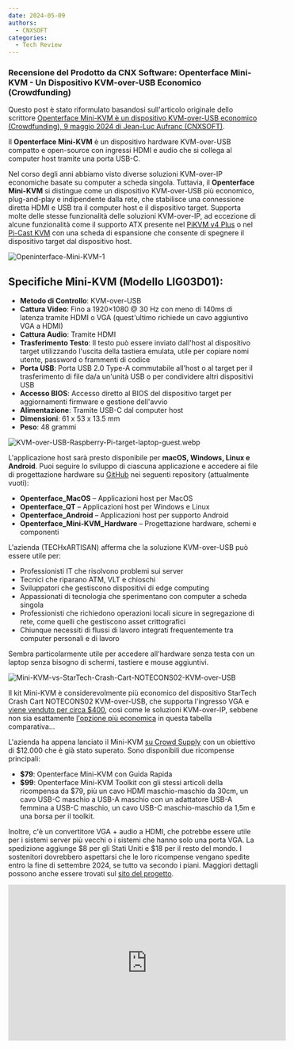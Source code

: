 ```yaml
---
date: 2024-05-09
authors:
  - CNXSOFT
categories:
  - Tech Review
---
```


### Recensione del Prodotto da CNX Software: Openterface Mini-KVM - Un Dispositivo KVM-over-USB Economico (Crowdfunding)

Questo post è stato riformulato basandosi sull'articolo originale dello scrittore [Openterface Mini-KVM è un dispositivo KVM-over-USB economico (Crowdfunding), 9 maggio 2024 di Jean-Luc Aufranc (CNXSOFT)](https://www.cnx-software.com/2024/05/09/openterface-mini-kvm-affordable-kvm-over-usb-device/).

<!-- more -->

Il **Openterface Mini-KVM** è un dispositivo hardware KVM-over-USB compatto e open-source con ingressi HDMI e audio che si collega al computer host tramite una porta USB-C.

Nel corso degli anni abbiamo visto diverse soluzioni KVM-over-IP economiche basate su computer a scheda singola. Tuttavia, il **Openterface Mini-KVM** si distingue come un dispositivo KVM-over-USB più economico, plug-and-play e indipendente dalla rete, che stabilisce una connessione diretta HDMI e USB tra il computer host e il dispositivo target. Supporta molte delle stesse funzionalità delle soluzioni KVM-over-IP, ad eccezione di alcune funzionalità come il supporto ATX presente nel [PiKVM v4 Plus](https://docs.pikvm.org/v4/) o nel [Pi-Cast KVM](https://www.cnx-software.com/2023/12/24/pi-cast-portable-kvm-switch-raspberry-pi-cm4/) con una scheda di espansione che consente di spegnere il dispositivo target dal dispositivo host.

![Openinterface-Mini-KVM-1](https://www.cnx-software.com/wp-content/uploads/2024/05/Openinterface-Mini-KVM-1.jpg)

## Specifiche Mini-KVM (Modello LIG03D01):
- **Metodo di Controllo**: KVM-over-USB
- **Cattura Video**: Fino a 1920×1080 @ 30 Hz con meno di 140ms di latenza tramite HDMI o VGA (quest'ultimo richiede un cavo aggiuntivo VGA a HDMI)
- **Cattura Audio**: Tramite HDMI
- **Trasferimento Testo**: Il testo può essere inviato dall'host al dispositivo target utilizzando l'uscita della tastiera emulata, utile per copiare nomi utente, password o frammenti di codice
- **Porta USB**: Porta USB 2.0 Type-A commutabile all'host o al target per il trasferimento di file da/a un'unità USB o per condividere altri dispositivi USB
- **Accesso BIOS**: Accesso diretto al BIOS del dispositivo target per aggiornamenti firmware e gestione dell'avvio
- **Alimentazione**: Tramite USB-C dal computer host
- **Dimensioni**: 61 x 53 x 13.5 mm
- **Peso**: 48 grammi

![KVM-over-USB-Raspberry-Pi-target-laptop-guest.webp](https://www.cnx-software.com/wp-content/uploads/2024/05/KVM-over-USB-Raspberry-Pi-target-laptop-guest.webp)

L'applicazione host sarà presto disponibile per **macOS, Windows, Linux e Android**. Puoi seguire lo sviluppo di ciascuna applicazione e accedere ai file di progettazione hardware su [GitHub](https://github.com/TechxArtisanStudio) nei seguenti repository (attualmente vuoti):
- **Openterface_MacOS** – Applicazioni host per MacOS
- **Openterface_QT** – Applicazioni host per Windows e Linux
- **Openterface_Android** – Applicazioni host per supporto Android
- **Openterface_Mini-KVM_Hardware** – Progettazione hardware, schemi e componenti

L'azienda (TECHxARTISAN) afferma che la soluzione KVM-over-USB può essere utile per:
- Professionisti IT che risolvono problemi sui server
- Tecnici che riparano ATM, VLT e chioschi
- Sviluppatori che gestiscono dispositivi di edge computing
- Appassionati di tecnologia che sperimentano con computer a scheda singola
- Professionisti che richiedono operazioni locali sicure in segregazione di rete, come quelli che gestiscono asset crittografici
- Chiunque necessiti di flussi di lavoro integrati frequentemente tra computer personali e di lavoro

Sembra particolarmente utile per accedere all'hardware senza testa con un laptop senza bisogno di schermi, tastiere e mouse aggiuntivi.

![Mini-KVM-vs-StarTech-Crash-Cart-NOTECONS02-KVM-over-USB](https://www.cnx-software.com/wp-content/uploads/2024/05/Mini-KVM-vs-StarTech-Crash-Cart-NOTECONS02-KVM-over-USB.webp)

Il kit Mini-KVM è considerevolmente più economico del dispositivo StarTech Crash Cart NOTECONS02 KVM-over-USB, che supporta l'ingresso VGA e [viene venduto per circa $400](https://amzn.to/4boOmXw), così come le soluzioni KVM-over-IP, sebbene non sia esattamente [l'opzione più economica](https://www.cnx-software.com/2023/04/18/blikvm-open-source-kvm-over-ip-raspberry-pi-cm4-raspberry-pi-hat-pcie-board-allwinner-h616/) in questa tabella comparativa...

L'azienda ha appena lanciato il Mini-KVM [su Crowd Supply](https://www.crowdsupply.com/techxartisan/openterface-mini-kvm) con un obiettivo di $12.000 che è già stato superato. Sono disponibili due ricompense principali:

- **$79**: Openterface Mini-KVM con Guida Rapida
- **$99**: Openterface Mini-KVM Toolkit con gli stessi articoli della ricompensa da $79, più un cavo HDMI maschio-maschio da 30cm, un cavo USB-C maschio a USB-A maschio con un adattatore USB-A femmina a USB-C maschio, un cavo USB-C maschio-maschio da 1,5m e una borsa per il toolkit.

Inoltre, c'è un convertitore VGA + audio a HDMI, che potrebbe essere utile per i sistemi server più vecchi o i sistemi che hanno solo una porta VGA. La spedizione aggiunge $8 per gli Stati Uniti e $18 per il resto del mondo. I sostenitori dovrebbero aspettarsi che le loro ricompense vengano spedite entro la fine di settembre 2024, se tutto va secondo i piani. Maggiori dettagli possono anche essere trovati sul [sito del progetto](http://openterface.com/).

<iframe width="560" height="315" src="https://www.youtube.com/embed/6OWaVIRXCaw?si=KpzsXY0ET8KnG8qT" title="YouTube video player" frameborder="0" allow="accelerometer; autoplay; clipboard-write; encrypted-media; gyroscope; picture-in-picture; web-share" referrerpolicy="strict-origin-when-cross-origin" allowfullscreen></iframe>
